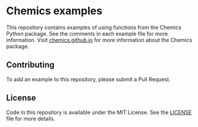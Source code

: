 # Chemics examples

This repository contains examples of using functions from the Chemics Python package. See the comments in each example file for more information. Visit [chemics.github.io](https://chemics.github.io) for more information about the Chemics package.

## Contributing

To add an example to this repository, please submit a Pull Request.

## License

Code in this repository is available under the MIT License. See the [LICENSE](LICENSE) file for more details.
